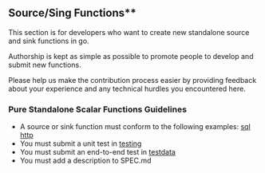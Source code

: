 ## Source/Sing Functions**

This section is for developers who want to create new standalone source and sink functions in go. 

Authorship is kept as simple as possible to promote people to develop and submit new functions. 

Please help us make the contribution process easier by providing feedback about your experience and any technical hurdles you encountered here. 

### **Pure Standalone Scalar Functions Guidelines**

- A source or sink function must conform to the following examples: 
    [sql](https://github.com/influxdata/flux/tree/master/stdlib/sql)
    [http](https://github.com/Anaisdg/flux/tree/master/stdlib/http)
- You must submit a unit test in [testing](https://github.com/influxdata/flux/tree/master/stdlib/testing)
- You must submit an end-to-end test in [testdata](https://github.com/influxdata/flux/tree/master/stdlib/testing/testdata) 
- You must  add a description to SPEC.md